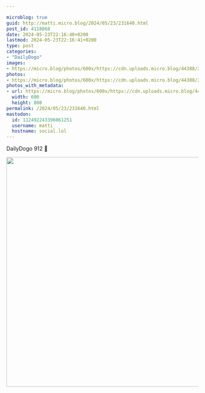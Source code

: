 ```yaml
---

microblog: true
guid: http://matti.micro.blog/2024/05/23/231640.html
post_id: 4118868
date: 2024-05-23T22:16:40+0200
lastmod: 2024-05-23T22:16:41+0200
type: post
categories:
- "DailyDogo"
images:
- https://micro.blog/photos/600x/https://cdn.uploads.micro.blog/44388/2024/943ef5f8813242f3ad9cc151554c737a.jpg
photos:
- https://micro.blog/photos/600x/https://cdn.uploads.micro.blog/44388/2024/943ef5f8813242f3ad9cc151554c737a.jpg
photos_with_metadata:
- url: https://micro.blog/photos/600x/https://cdn.uploads.micro.blog/44388/2024/943ef5f8813242f3ad9cc151554c737a.jpg
  width: 600
  height: 800
permalink: /2024/05/23/231640.html
mastodon:
  id: 112492243396061251
  username: matti
  hostname: social.lol
---
```

DailyDogo 912 🐶

<img src="https://micro.blog/photos/600x/https://blog.martin-haehnel.de/uploads/2024/943ef5f8813242f3ad9cc151554c737a.jpg" width="600" alt="" />
